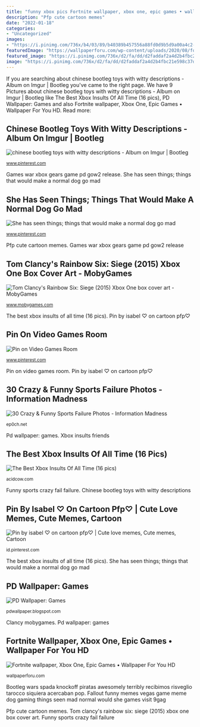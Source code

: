 ```yaml
---
title: "funny xbox pics Fortnite wallpaper, xbox one, epic games • wallpaper for you hd"
description: "Pfp cute cartoon memes"
date: "2022-01-18"
categories:
- "Uncategorized"
images:
- "https://i.pinimg.com/736x/b4/03/89/b40389b457556a88fd0d9b5d9a00a4c2--fallout-funny-fallout-.jpg"
featuredImage: "https://wallpaperforu.com/wp-content/uploads/2020/08/fortnite-wallpaper-200826143522481080x1920.jpg"
featured_image: "https://i.pinimg.com/736x/d2/fa/dd/d2faddaf2a4d2b4fbc21e598c37d95e7.jpg"
image: "https://i.pinimg.com/736x/d2/fa/dd/d2faddaf2a4d2b4fbc21e598c37d95e7.jpg"
---
```


If you are searching about chinese bootleg toys with witty descriptions - Album on Imgur | Bootleg you've came to the right page. We have 9 Pictures about chinese bootleg toys with witty descriptions - Album on Imgur | Bootleg like The Best Xbox Insults Of All Time (16 pics), PD Wallpaper: Games and also Fortnite wallpaper, Xbox One, Epic Games • Wallpaper For You HD. Read more:

## Chinese Bootleg Toys With Witty Descriptions - Album On Imgur | Bootleg

![chinese bootleg toys with witty descriptions - Album on Imgur | Bootleg](https://i.pinimg.com/736x/a5/19/31/a51931cbb10b307ae30090d94226eb3b.jpg "30 crazy &amp; funny sports failure photos")

<small>www.pinterest.com</small>

Games war xbox gears game pd gow2 release. She has seen things; things that would make a normal dog go mad

## She Has Seen Things; Things That Would Make A Normal Dog Go Mad

![She has seen things; things that would make a normal dog go mad](https://i.pinimg.com/736x/b4/03/89/b40389b457556a88fd0d9b5d9a00a4c2--fallout-funny-fallout-.jpg "Tom clancy&#039;s rainbow six: siege (2015) xbox one box cover art")

<small>www.pinterest.com</small>

Pfp cute cartoon memes. Games war xbox gears game pd gow2 release

## Tom Clancy&#039;s Rainbow Six: Siege (2015) Xbox One Box Cover Art - MobyGames

![Tom Clancy&#039;s Rainbow Six: Siege (2015) Xbox One box cover art - MobyGames](https://www.mobygames.com/images/covers/l/316925-tom-clancy-s-rainbow-six-siege-xbox-one-front-cover.png "Fallout funny memes vegas game meme dog gaming things seen mad normal would she games visit 9gag")

<small>www.mobygames.com</small>

The best xbox insults of all time (16 pics). Pin by isabel ♡ on cartoon pfp♡

## Pin On Video Games Room

![Pin on Video Games Room](https://i.pinimg.com/736x/d2/fa/dd/d2faddaf2a4d2b4fbc21e598c37d95e7.jpg "Chinese bootleg toys with witty descriptions")

<small>www.pinterest.com</small>

Pin on video games room. Pin by isabel ♡ on cartoon pfp♡

## 30 Crazy &amp; Funny Sports Failure Photos - Information Madness

![30 Crazy &amp; Funny Sports Failure Photos - Information Madness](http://ep0ch.net/wp-content/uploads/2011/01/crazy-and-funny-sports-photos-07.jpg "Fallout funny memes vegas game meme dog gaming things seen mad normal would she games visit 9gag")

<small>ep0ch.net</small>

Pd wallpaper: games. Xbox insults friends

## The Best Xbox Insults Of All Time (16 Pics)

![The Best Xbox Insults Of All Time (16 pics)](https://cdn.acidcow.com/pics/20141205/xbox_insults_14.jpg "She has seen things; things that would make a normal dog go mad")

<small>acidcow.com</small>

Funny sports crazy fail failure. Chinese bootleg toys with witty descriptions

## Pin By Isabel ♡ On Cartoon Pfp♡ | Cute Love Memes, Cute Memes, Cartoon

![Pin by isabel ♡ on cartoon pfp♡ | Cute love memes, Cute memes, Cartoon](https://i.pinimg.com/736x/87/af/ce/87afce5c7ec52e6ee2c674ff0a55973d.jpg "Pd wallpaper: games")

<small>id.pinterest.com</small>

The best xbox insults of all time (16 pics). She has seen things; things that would make a normal dog go mad

## PD Wallpaper: Games

![PD Wallpaper: Games](http://1.bp.blogspot.com/-bgtJ1Laue0Y/TdpezIamqDI/AAAAAAAAAeo/Y6Sq7lVXFFg/s1600/gow2-boxshot-Games+Images.jpg "30 crazy &amp; funny sports failure photos")

<small>pdwallpaper.blogspot.com</small>

Clancy mobygames. Pd wallpaper: games

## Fortnite Wallpaper, Xbox One, Epic Games • Wallpaper For You HD

![Fortnite wallpaper, Xbox One, Epic Games • Wallpaper For You HD](https://wallpaperforu.com/wp-content/uploads/2020/08/fortnite-wallpaper-200826143522481080x1920.jpg "Pin on video games room")

<small>wallpaperforu.com</small>

Bootleg wars spada knockoff piratas awesomely terribly recibimos risveglio tarocco siquiera acercaban pop. Fallout funny memes vegas game meme dog gaming things seen mad normal would she games visit 9gag

Pfp cute cartoon memes. Tom clancy&#039;s rainbow six: siege (2015) xbox one box cover art. Funny sports crazy fail failure
